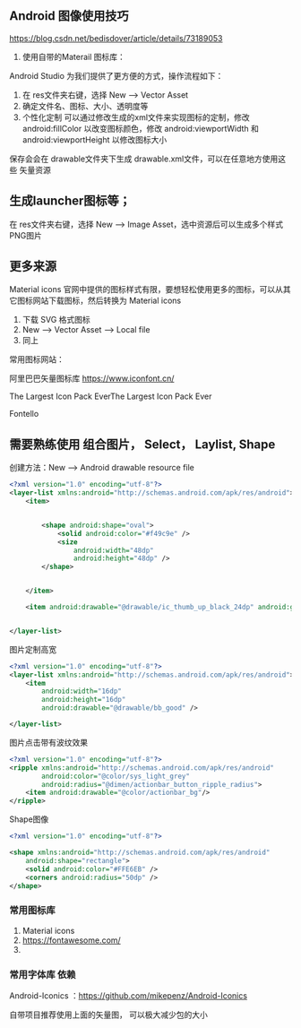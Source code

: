 ## Android 图像使用技巧
https://blog.csdn.net/bedisdover/article/details/73189053

1. 使用自带的Materail 图标库：

Android Studio 为我们提供了更方便的方式，操作流程如下：
1. 在 res文件夹右键，选择 New –> Vector Asset
2. 确定文件名、图标、大小、透明度等
3. 个性化定制
可以通过修改生成的xml文件来实现图标的定制，修改 android:fillColor 以改变图标颜色，修改 android:viewportWidth 和 android:viewportHeight 以修改图标大小

保存会会在 drawable文件夹下生成 drawable.xml文件，可以在任意地方使用这些 矢量资源


## 生成launcher图标等；
 在 res文件夹右键，选择 New –> Image Asset，选中资源后可以生成多个样式PNG图片


## 更多来源
Material icons 官网中提供的图标样式有限，要想轻松使用更多的图标，可以从其它图标网站下载图标，然后转换为 Material icons
1. 下载 SVG 格式图标
2. New –> Vector Asset –> Local file
3. 同上

常用图标网站：

阿里巴巴矢量图标库 https://www.iconfont.cn/

The Largest Icon Pack EverThe Largest Icon Pack Ever

Fontello


## 需要熟练使用 组合图片， Select， Laylist, Shape
创建方法：New –>  Android drawable resource file


```xml
<?xml version="1.0" encoding="utf-8"?>
<layer-list xmlns:android="http://schemas.android.com/apk/res/android">
    <item>


        <shape android:shape="oval">
            <solid android:color="#f49c9e" />
            <size
                android:width="48dp"
                android:height="48dp" />
        </shape>


    </item>

    <item android:drawable="@drawable/ic_thumb_up_black_24dp" android:gravity="center" />


</layer-list>
```
图片定制高宽

```xml
<?xml version="1.0" encoding="utf-8"?>
<layer-list xmlns:android="http://schemas.android.com/apk/res/android">
    <item
        android:width="16dp"
        android:height="16dp"
        android:drawable="@drawable/bb_good" />

</layer-list>
```
图片点击带有波纹效果
```xml
<?xml version="1.0" encoding="utf-8"?>
<ripple xmlns:android="http://schemas.android.com/apk/res/android"
        android:color="@color/sys_light_grey"
        android:radius="@dimen/actionbar_button_ripple_radius">
    <item android:drawable="@color/actionbar_bg"/>
</ripple>
```
Shape图像
```XML
<?xml version="1.0" encoding="utf-8"?>

<shape xmlns:android="http://schemas.android.com/apk/res/android"
    android:shape="rectangle">
    <solid android:color="#FFE6EB" />
    <corners android:radius="50dp" />
</shape>
```






### 常用图标库

1. Material icons  
2. https://fontawesome.com/
3. 

### 常用字体库 依赖

Android-Iconics ：https://github.com/mikepenz/Android-Iconics

自带项目推荐使用上面的矢量图， 可以极大减少包的大小

